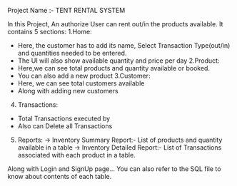 Project Name :- TENT RENTAL SYSTEM

In this Project, An authorize User can rent out/in the products available.
It contains 5 sections:
1.Home:
- Here, the customer has to add its name, Select Transaction Type(out/in) and quantities needed to be entered.
- The UI will also show available quantity and price per day
2.Product:
- Here,we can see total products and quantity available or booked.
- You can also add a new product
3.Customer:
- Here, we can see total customers available
- Along with adding new customers
4. Transactions:
- Total Transactions executed by
- Also can Delete all Transactions
5. Reports:
-> Inventory Summary Report:- List of products and quantity available in a table
-> Inventory Detailed Report:- List of Transactions associated with each product in a table.

Along with Login and SignUp page...
You can also refer to the SQL file to know about contents of each table.
